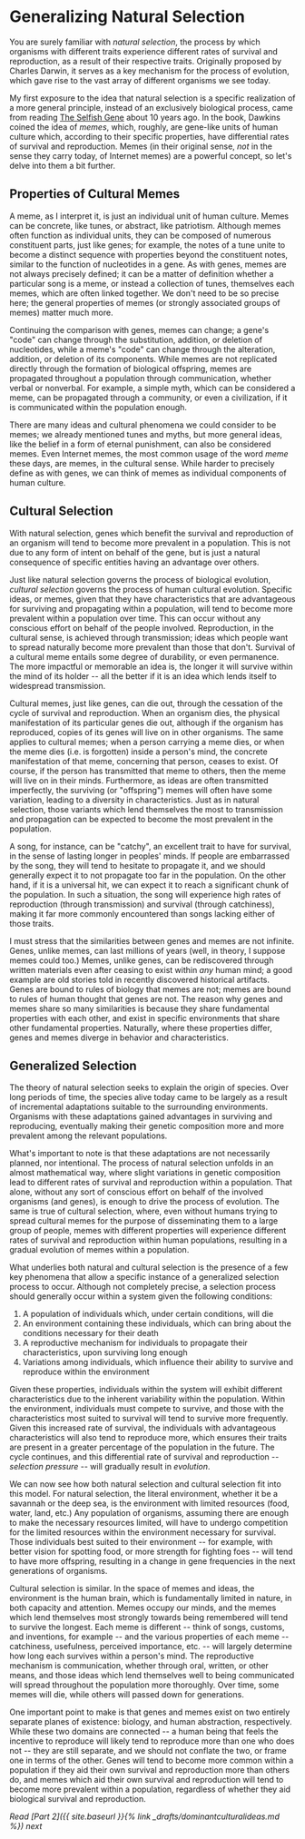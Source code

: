 # Generalizing Natural Selection

You are surely familiar with *natural selection*, the process by which organisms with different traits experience different rates of survival and reproduction, as a result of their respective traits. Originally proposed by Charles Darwin, it serves as a key mechanism for the process of evolution, which gave rise to the vast array of different organisms we see today.

My first exposure to the idea that natural selection is a specific realization of a more general principle, instead of an exclusively biological process, came from reading [The Selfish Gene](https://en.wikipedia.org/wiki/The_Selfish_Gene) about 10 years ago. In the book, Dawkins coined the idea of *memes*, which, roughly, are gene-like units of human culture which, according to their specific properties, have differential rates of survival and reproduction. Memes (in their original sense, *not* in the sense they carry today, of Internet memes) are a powerful concept, so let's delve into them a bit further.

## Properties of Cultural Memes

A meme, as I interpret it, is just an individual unit of human culture. Memes can be concrete, like tunes, or abstract, like patriotism. Although memes often function as individual units, they can be composed of numerous constituent parts, just like genes; for example, the notes of a tune unite to become a distinct sequence with properties beyond the constituent notes, similar to the function of nucleotides in a gene. As with genes, memes are not always precisely defined; it can be a matter of definition whether a particular song is a meme, or instead a collection of tunes, themselves each memes, which are often linked together. We don't need to be so precise here; the general properties of memes (or strongly associated groups of memes) matter much more.

Continuing the comparison with genes, memes can change; a gene's "code" can change through the substitution, addition, or deletion of nucleotides, while a meme's "code" can change through the alteration, addition, or deletion of its components. While memes are not replicated directly through the formation of biological offspring, memes are propagated throughout a population through communication, whether verbal or nonverbal. For example, a simple myth, which can be considered a meme, can be propagated through a community, or even a civilization, if it is communicated within the population enough.

There are many ideas and cultural phenomena we could consider to be memes; we already mentioned tunes and myths, but more general ideas, like the belief in a form of eternal punishment, can also be considered memes. Even Internet memes, the most common usage of the word *meme* these days, are memes, in the cultural sense. While harder to precisely define as with genes, we can think of memes as individual components of human culture.

## Cultural Selection

With natural selection, genes which benefit the survival and reproduction of an organism will tend to become more prevalent in a population. This is not due to any form of intent on behalf of the gene, but is just a natural consequence of specific entities having an advantage over others. 

Just like natural selection governs the process of biological evolution, *cultural selection* governs the process of human cultural evolution. Specific ideas, or memes, given that they have characteristics that are advantageous for surviving and propagating within a population, will tend to become more prevalent within a population over time. This can occur without any conscious effort on behalf of the people involved. Reproduction, in the cultural sense, is achieved through transmission; ideas which people want to spread naturally become more prevalent than those that don't. Survival of a cultural meme entails some degree of durability, or even permanence. The more impactful or memorable an idea is, the longer it will survive within the mind of its holder -- all the better if it is an idea which lends itself to widespread transmission.

Cultural memes, just like genes, can die out, through the cessation of the cycle of survival and reproduction. When an organism dies, the physical manifestation of its particular genes die out, although if the organism has reproduced, copies of its genes will live on in other organisms. The same applies to cultural memes; when a person carrying a meme dies, or when the meme dies (i.e. is forgotten) inside a person's mind, the concrete manifestation of that meme, concerning that person, ceases to exist. Of course, if the person has transmitted that meme to others, then the meme will live on in their minds. Furthermore, as ideas are often transmitted imperfectly, the surviving (or "offspring") memes will often have some variation, leading to a diversity in characteristics. Just as in natural selection, those variants which lend themselves the most to transmission and propagation can be expected to become the most prevalent in the population.

A song, for instance, can be "catchy", an excellent trait to have for survival, in the sense of lasting longer in peoples' minds. If people are embarrassed by the song, they will tend to hesitate to propagate it, and we should generally expect it to not propagate too far in the population. On the other hand, if it is a universal hit, we can expect it to reach a significant chunk of the population. In such a situation, the song will experience high rates of reproduction (through transmission) and survival (through catchiness), making it far more commonly encountered than songs lacking either of those traits.

I must stress that the similarities between genes and memes are not infinite. Genes, unlike memes, can last millions of years (well, in theory, I suppose memes could too.) Memes, unlike genes, can be rediscovered through written materials even after ceasing to exist within *any* human mind; a good example are old stories told in recently discovered historical artifacts. Genes are bound to rules of biology that memes are not; memes are bound to rules of human thought that genes are not. The reason why genes and memes share so many similarities is because they share fundamental properties with each other, and exist in specific environments that share other fundamental properties. Naturally, where these properties differ, genes and memes diverge in behavior and characteristics.

## Generalized Selection

The theory of natural selection seeks to explain the origin of species. Over long periods of time, the species alive today came to be largely as a result of incremental adaptations suitable to the surrounding environments. Organisms with these adaptations gained advantages in surviving and reproducing, eventually making their genetic composition more and more prevalent among the relevant populations.

What's important to note is that these adaptations are not necessarily planned, nor intentional. The process of natural selection unfolds in an almost mathematical way, where slight variations in genetic composition lead to different rates of survival and reproduction within a population. That alone, without any sort of conscious effort on behalf of the involved organisms (and genes), is enough to drive the process of evolution. The same is true of cultural selection, where, even without humans trying to spread cultural memes for the purpose of disseminating them to a large group of people, memes with different properties will experience different rates of survival and reproduction within human populations, resulting in a gradual evolution of memes within a population.

What underlies both natural and cultural selection is the presence of a few key phenomena that allow a specific instance of a generalized selection process to occur. Although not completely precise, a selection process should generally occur within a system given the following conditions:

1. A population of individuals which, under certain conditions, will die
2. An environment containing these individuals, which can bring about the conditions necessary for their death
3. A reproductive mechanism for individuals to propagate their characteristics, upon surviving long enough
4. Variations among individuals, which influence their ability to survive and reproduce within the environment

Given these properties, individuals within the system will exhibit different characteristics due to the inherent variability within the population. Within the environment, individuals must compete to survive, and those with the characteristics most suited to survival will tend to survive more frequently. Given this increased rate of survival, the individuals with advantageous characteristics will also tend to reproduce more, which ensures their traits are present in a greater percentage of the population in the future. The cycle continues, and this differential rate of survival and reproduction -- *selection pressure* -- will gradually result in *evolution*.

We can now see how both natural selection and cultural selection fit into this model. For natural selection, the literal environment, whether it be a savannah or the deep sea, is the environment with limited resources (food, water, land, etc.) Any population of organisms, assuming there are enough to make the necessary resources limited, will have to undergo competition for the limited resources within the environment necessary for survival. Those individuals best suited to their environment -- for example, with better vision for spotting food, or more strength for fighting foes -- will tend to have more offspring, resulting in a change in gene frequencies in the next generations of organisms.

Cultural selection is similar. In the space of memes and ideas, the environment is the human brain, which is fundamentally limited in nature, in both capacity and attention. Memes occupy our minds, and the memes which lend themselves most strongly towards being remembered will tend to survive the longest. Each meme is different -- think of songs, customs, and inventions, for example -- and the various properties of each meme -- catchiness, usefulness, perceived importance, etc. -- will largely determine how long each survives within a person's mind. The reproductive mechanism is communication, whether through oral, written, or other means, and those ideas which lend themselves well to being communicated will spread throughout the population more thoroughly. Over time, some memes will die, while others will passed down for generations.

One important point to make is that genes and memes exist on two entirely separate planes of existence: biology, and human abstraction, respectively. While these two domains are connected -- a human being that feels the incentive to reproduce will likely tend to reproduce more than one who does not -- they are still separate, and we should not conflate the two, or frame one in terms of the other. Genes will tend to become more common within a population if they aid their own survival and reproduction more than others do, and memes which aid their own survival and reproduction will tend to become more prevalent within a population, regardless of whether they aid biological survival and reproduction.


*Read [Part 2]({{ site.baseurl }}{% link _drafts/dominantculturalideas.md %}) next*

